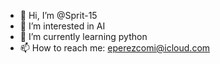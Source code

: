 - 👋 Hi, I’m @Sprit-15
- 👀 I’m interested in AI
- 🌱 I’m currently learning python
- 📫 How to reach me: eperezcomi@icloud.com

<!---
Sprit-15/Sprit-15 is a ✨ special ✨ repository because its `README.md` (this file) appears on your GitHub profile.
You can click the Preview link to take a look at your changes.
--->

